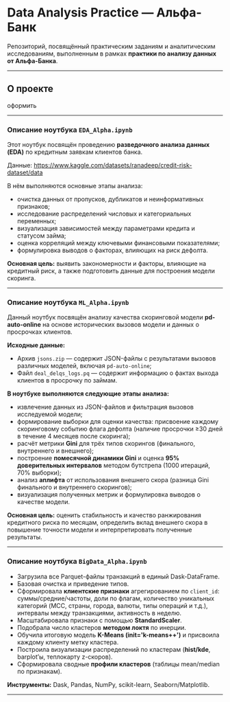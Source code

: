 # Data Analysis Practice — Альфа-Банк

Репозиторий, посвящённый практическим заданиям и аналитическим исследованиям, выполненным в рамках **практики по анализу данных от Альфа-Банка**.

---

## О проекте

оформить 

---

### Описание ноутбука `EDA_Alpha.ipynb`

Этот ноутбук посвящён проведению **разведочного анализа данных (EDA)** по кредитным заявкам клиентов банка.

Данные: https://www.kaggle.com/datasets/ranadeep/credit-risk-dataset/data

В нём выполняются основные этапы анализа:

* очистка данных от пропусков, дубликатов и неинформативных признаков;
* исследование распределений числовых и категориальных переменных;
* визуализация зависимостей между параметрами кредита и статусом займа;
* оценка корреляций между ключевыми финансовыми показателями;
* формулировка выводов о факторах, влияющих на риск дефолта.

**Основная цель:** выявить закономерности и факторы, влияющие на кредитный риск,
а также подготовить данные для построения модели скоринга.

---

### Описание ноутбука `ML_Alpha.ipynb`

Данный ноутбук посвящён анализу качества скоринговой модели **pd-auto-online** на основе исторических вызовов модели и данных о просрочках клиентов.

**Исходные данные:**

* Архив `jsons.zip` — содержит JSON-файлы с результатами вызовов различных моделей, включая `pd-auto-online`;
* Файл `deal_delqs_logs.pq` — содержит информацию о фактах выхода клиентов в просрочку по займам.

**В ноутбуке выполняются следующие этапы анализа:**

* извлечение данных из JSON-файлов и фильтрация вызовов исследуемой модели;
* формирование выборки для оценки качества: присвоение каждому скоринговому событию флага дефолта (наличие просрочки ≥30 дней в течение 4 месяцев после скоринга);
* расчёт метрики **Gini** для трёх типов скорингов (финального, внутреннего и внешнего);
* построение **помесячной динамики Gini** и оценка **95% доверительных интервалов** методом бутстрепа (1000 итераций, 70% выборки);
* анализ **аплифта** от использования внешнего скора (разница Gini финального и внутреннего скорингов);
* визуализация полученных метрик и формулировка выводов о качестве модели.

**Основная цель:**
оценить стабильность и качество ранжирования кредитного риска по месяцам, определить вклад внешнего скора в повышение точности модели и интерпретировать полученные результаты.

---

### Описание ноутбука `BigData_Alpha.ipynb`

* Загрузила все Parquet-файлы транзакций в единый Dask-DataFrame.
* Базовая очистка и приведение типов.
* Сформировала **клиентские признаки** агрегированием по `client_id`:
  суммы/средние/частоты, доли по флагам, количество уникальных категорий (MCC, страны, города, валюты, типы операций и т.д.), интервалы между транзакциями, активность в неделю.
* Масштабировала признаки с помощью **StandardScaler**.
* Подобрала число кластеров **методом локтя** по инерции.
* Обучила итоговую модель **K-Means (init='k-means++')** и присвоила каждому клиенту метку кластера.
* Построила визуализации распределений по кластерам (**hist/kde**, barplot’ы, теплокарту z-скоров).
* Сформировала сводные **профили кластеров** (таблицы mean/median по признакам).

**Инструменты:** Dask, Pandas, NumPy, scikit-learn, Seaborn/Matplotlib.

---
